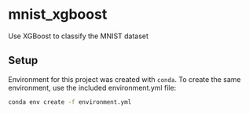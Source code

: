 # mnist_xgboost

Use XGBoost to classify the MNIST dataset

## Setup

Environment for this project was created with `conda`. To create the same environment, use the included environment.yml file:

```bash
conda env create -f environment.yml
```
